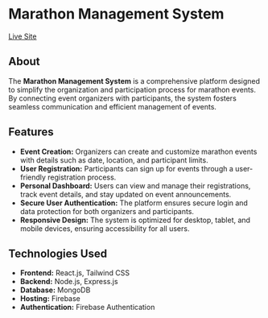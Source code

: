 # Marathon Management System

[Live Site](https://marathonproject-2a4f2.web.app/)

## About
The **Marathon Management System** is a comprehensive platform designed to simplify the organization and participation process for marathon events. By connecting event organizers with participants, the system fosters seamless communication and efficient management of events.

## Features

- **Event Creation:** Organizers can create and customize marathon events with details such as date, location, and participant limits.
- **User Registration:** Participants can sign up for events through a user-friendly registration process.
- **Personal Dashboard:** Users can view and manage their registrations, track event details, and stay updated on event announcements.
- **Secure User Authentication:** The platform ensures secure login and data protection for both organizers and participants.
- **Responsive Design:** The system is optimized for desktop, tablet, and mobile devices, ensuring accessibility for all users.

## Technologies Used

- **Frontend:** React.js, Tailwind CSS
- **Backend:** Node.js, Express.js
- **Database:** MongoDB
- **Hosting:** Firebase
- **Authentication:** Firebase Authentication